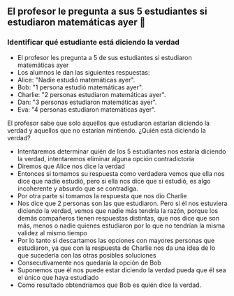 ## El profesor le pregunta a sus 5 estudiantes si estudiaron matemáticas ayer 🧮
### Identificar qué estudiante está diciendo la verdad
- El profesor les pregunta a 5 de sus estudiantes si estudiaron matemáticas ayer
- Los alumnos le dan las siguientes respuestas:
- Alice: "Nadie estudió matemáticas ayer".
- Bob: "1 persona estudió matemáticas ayer".
- Charlie: "2 personas estudiaron matemáticas ayer".
- Dan: "3 personas estudiaron matemáticas ayer".
- Eva: "4 personas estudiaron matemáticas ayer".

El profesor sabe que solo aquellos que estudiaron estarían diciendo la verdad y aquellos que no estarían mintiendo. ¿Quién está diciendo la verdad?
- Intentaremos determinar quién de los 5 estudiantes nos estaría diciendo la verdad, intentaremos eliminar alguna opción contradictoria
- Diremos que Alice nos dice la verdad
- Entonces si tomamos su respuesta como verdadera vemos que ella nos dice que nadie estudió, pero si ella nos dice que si estudió, es algo incoherente y absurdo que se contradiga.
- Por otra parte si tomamos la respuesta que nos dio Charlie 
- Nos dice que 2 personas son las que estudiaron. Pero si él nos estuviera diciendo la verdad, vemos que nadie más tendría la razón, porque los demás compañeros tienen respuestas distintas, que nos dice que son más, menos o nadie quienes estudiaron por lo que no tendrían la misma validez al mismo tiempo
- Por lo tanto si descartamos las opciones con mayores personas que estudiaron, ya que con la respuesta de Charlie nos da una idea de lo que sucedería con las otras posibles soluciones
- Consecutivamente nos quedaría la opción de Bob
- Suponemos que él nos puede estar diciendo la verdad pueda que él sea el único que haya estudiado
- Como resultado obtendríamos que Bob es quién dice la verdad.
